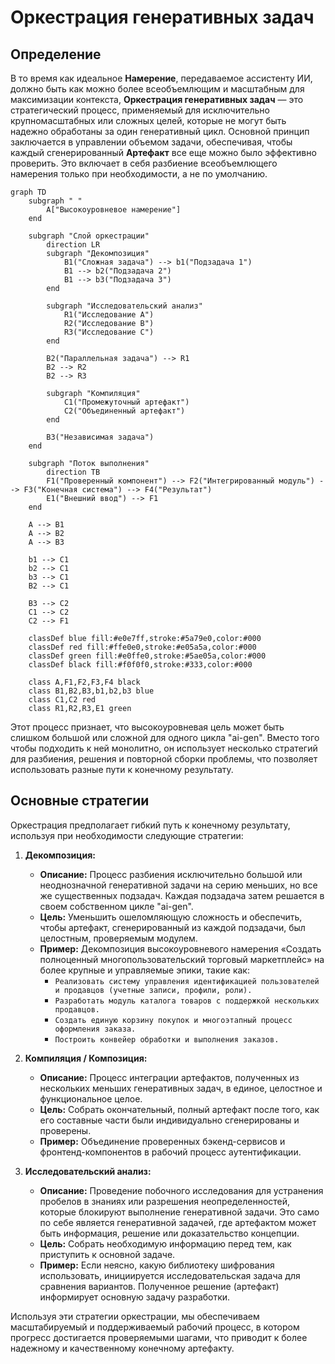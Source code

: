 # Оркестрация генеративных задач

## Определение

В то время как идеальное **Намерение**, передаваемое ассистенту ИИ, должно быть как можно более всеобъемлющим и масштабным для максимизации контекста, **Оркестрация генеративных задач** — это стратегический процесс, применяемый для исключительно крупномасштабных или сложных целей, которые не могут быть надежно обработаны за один генеративный цикл. Основной принцип заключается в управлении объемом задачи, обеспечивая, чтобы каждый сгенерированный **Артефакт** все еще можно было эффективно проверить. Это включает в себя разбиение всеобъемлющего намерения только при необходимости, а не по умолчанию.

```mermaid
graph TD
    subgraph " "
        A["Высокоуровневое намерение"]
    end

    subgraph "Слой оркестрации"
        direction LR
        subgraph "Декомпозиция"
            B1("Сложная задача") --> b1("Подзадача 1")
            B1 --> b2("Подзадача 2")
            B1 --> b3("Подзадача 3")
        end

        subgraph "Исследовательский анализ"
            R1("Исследование A")
            R2("Исследование B")
            R3("Исследование C")
        end
        
        B2("Параллельная задача") --> R1
        B2 --> R2
        B2 --> R3

        subgraph "Компиляция"
            C1("Промежуточный артефакт")
            C2("Объединенный артефакт")
        end
        
        B3("Независимая задача")
    end

    subgraph "Поток выполнения"
        direction TB
        F1("Проверенный компонент") --> F2("Интегрированный модуль") --> F3("Конечная система") --> F4("Результат")
        E1("Внешний ввод") --> F1
    end

    A --> B1
    A --> B2
    A --> B3
    
    b1 --> C1
    b2 --> C1
    b3 --> C1
    B2 --> C1

    B3 --> C2
    C1 --> C2
    C2 --> F1
    
    classDef blue fill:#e0e7ff,stroke:#5a79e0,color:#000
    classDef red fill:#ffe0e0,stroke:#e05a5a,color:#000
    classDef green fill:#e0ffe0,stroke:#5ae05a,color:#000
    classDef black fill:#f0f0f0,stroke:#333,color:#000
    
    class A,F1,F2,F3,F4 black
    class B1,B2,B3,b1,b2,b3 blue
    class C1,C2 red
    class R1,R2,R3,E1 green
```

Этот процесс признает, что высокоуровневая цель может быть слишком большой или сложной для одного цикла "ai-gen". Вместо того чтобы подходить к ней монолитно, он использует несколько стратегий для разбиения, решения и повторной сборки проблемы, что позволяет использовать разные пути к конечному результату.

## Основные стратегии

Оркестрация предполагает гибкий путь к конечному результату, используя при необходимости следующие стратегии:

1.  **Декомпозиция:**
    *   **Описание:** Процесс разбиения исключительно большой или неоднозначной генеративной задачи на серию меньших, но все же существенных подзадач. Каждая подзадача затем решается в своем собственном цикле "ai-gen".
    *   **Цель:** Уменьшить ошеломляющую сложность и обеспечить, чтобы артефакт, сгенерированный из каждой подзадачи, был целостным, проверяемым модулем.
    *   **Пример:** Декомпозиция высокоуровневого намерения «Создать полноценный многопользовательский торговый маркетплейс» на более крупные и управляемые эпики, такие как:
        *   `Реализовать систему управления идентификацией пользователей и продавцов (учетные записи, профили, роли).`
        *   `Разработать модуль каталога товаров с поддержкой нескольких продавцов.`
        *   `Создать единую корзину покупок и многоэтапный процесс оформления заказа.`
        *   `Построить конвейер обработки и выполнения заказов.`

2.  **Компиляция / Композиция:**
    *   **Описание:** Процесс интеграции артефактов, полученных из нескольких меньших генеративных задач, в единое, целостное и функциональное целое.
    *   **Цель:** Собрать окончательный, полный артефакт после того, как его составные части были индивидуально сгенерированы и проверены.
    *   **Пример:** Объединение проверенных бэкенд-сервисов и фронтенд-компонентов в рабочий процесс аутентификации.

3.  **Исследовательский анализ:**
    *   **Описание:** Проведение побочного исследования для устранения пробелов в знаниях или разрешения неопределенностей, которые блокируют выполнение генеративной задачи. Это само по себе является генеративной задачей, где артефактом может быть информация, решение или доказательство концепции.
    *   **Цель:** Собрать необходимую информацию перед тем, как приступить к основной задаче.
    *   **Пример:** Если неясно, какую библиотеку шифрования использовать, инициируется исследовательская задача для сравнения вариантов. Полученное решение (артефакт) информирует основную задачу разработки.

Используя эти стратегии оркестрации, мы обеспечиваем масштабируемый и поддерживаемый рабочий процесс, в котором прогресс достигается проверяемыми шагами, что приводит к более надежному и качественному конечному артефакту. 